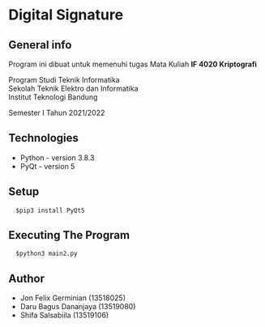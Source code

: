 # Digital Signature
## General info
Program ini dibuat untuk memenuhi tugas Mata Kuliah **IF 4020 Kriptografi** <br />

Program Studi Teknik Informatika <br />
Sekolah Teknik Elektro dan Informatika <br />
Institut Teknologi Bandung <br />

Semester I Tahun 2021/2022

## Technologies
* Python - version 3.8.3
* PyQt - version 5

## Setup
```
  $pip3 install PyQt5
```

## Executing The Program
```
  $python3 main2.py
```
## Author
* Jon Felix Germinian (13518025)
* Daru Bagus Dananjaya (13519080)
* Shifa Salsabiila (13519106)

